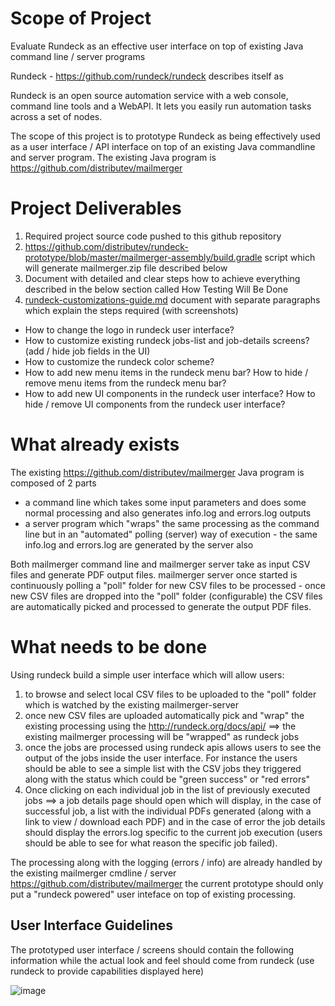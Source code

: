 # Scope of Project
Evaluate Rundeck as an effective user interface on top of existing Java command line / server programs

Rundeck - https://github.com/rundeck/rundeck describes itself as

Rundeck is an open source automation service with a web console, command line tools and a WebAPI. It lets you easily run automation tasks across a set of nodes.

The scope of this project is to prototype Rundeck as being effectively used as a user interface / API interface on top of an existing Java commandline and server program. The existing Java program is https://github.com/distributev/mailmerger

# Project Deliverables

1. Required project source code pushed to this github repository
2. https://github.com/distributev/rundeck-prototype/blob/master/mailmerger-assembly/build.gradle script which will generate mailmerger.zip file described below
3. Document with detailed and clear steps how to achieve everything described in the below section called How Testing Will Be Done
4. [rundeck-customizations-guide.md](rundeck-customizations-guide.md) document with separate paragraphs which explain the steps required (with screenshots)
  * How to change the logo in rundeck user interface?
  * How to customize existing rundeck jobs-list and job-details screens? (add / hide job fields in the UI) 
  * How to customize the rundeck color scheme?
  * How to add new menu items in the rundeck menu bar? How to hide / remove menu items from the rundeck menu bar?
  * How to add new UI components in the rundeck user interface? How to hide / remove UI components from the rundeck user interface?

# What already exists 

The existing https://github.com/distributev/mailmerger Java program is composed of 2 parts

* a command line which takes some input parameters and does some normal processing and also generates info.log and errors.log outputs
* a server program which "wraps" the same processing as the command line but in an "automated" polling (server) way of execution - the same info.log and errors.log are generated by the server also

Both mailmerger command line and mailmerger server take as input CSV files and generate PDF output files. mailmerger server once started is continuously polling a "poll" folder for new CSV files to be processed - once new CSV files are dropped into the "poll" folder (configurable) the CSV files are automatically picked and processed to generate the output PDF files.

# What needs to be done

Using rundeck build a simple user interface which will allow users:

1. to browse and select local CSV files to be uploaded to the "poll" folder which is watched by the existing mailmerger-server
2. once new CSV files are uploaded automatically pick and "wrap" the existing processing using the http://rundeck.org/docs/api/ ==> the existing mailmerger processing will be "wrapped" as rundeck jobs
3. once the jobs are processed using rundeck apis allows users to see the output of the jobs inside the user interface. For instance the users should be able to see a simple list with the CSV jobs they triggered along with the status which could be "green success" or "red errors"
4. Once clicking on each individual job in the list of previously executed jobs ==> a job details page should open which will display, in the case of successful job, a list with the individual PDFs generated (along with a link to view / download each PDF) and in the case of error the job details should display the errors.log specific to the current job execution (users should be able to see for what reason the specific job failed).

The processing along with the logging (errors / info) are already handled by the existing mailmerger cmdline / server https://github.com/distributev/mailmerger the current prototype should only put a "rundeck powered" user inteface on top of existing processing.

## User Interface Guidelines

The prototyped user interface / screens should contain the following information while the actual look and feel should come from rundeck (use rundeck to provide capabilities displayed here)

![image](https://user-images.githubusercontent.com/19224635/40109868-bdd5e3ec-58fe-11e8-9989-44bbfad2d7c3.png)




